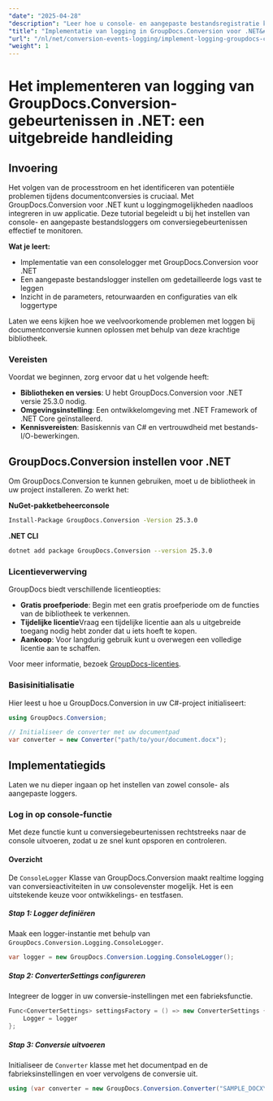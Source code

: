 ```yaml
---
"date": "2025-04-28"
"description": "Leer hoe u console- en aangepaste bestandsregistratie kunt implementeren met GroupDocs.Conversion voor .NET, waarmee u de bewaking van uw documentconversie kunt verbeteren."
"title": "Implementatie van logging in GroupDocs.Conversion voor .NET&#58; een stapsgewijze handleiding"
"url": "/nl/net/conversion-events-logging/implement-logging-groupdocs-conversion-net/"
"weight": 1
---
```


# Het implementeren van logging van GroupDocs.Conversion-gebeurtenissen in .NET: een uitgebreide handleiding

## Invoering

Het volgen van de processtroom en het identificeren van potentiële problemen tijdens documentconversies is cruciaal. Met GroupDocs.Conversion voor .NET kunt u loggingmogelijkheden naadloos integreren in uw applicatie. Deze tutorial begeleidt u bij het instellen van console- en aangepaste bestandsloggers om conversiegebeurtenissen effectief te monitoren.

**Wat je leert:**
- Implementatie van een consolelogger met GroupDocs.Conversion voor .NET
- Een aangepaste bestandslogger instellen om gedetailleerde logs vast te leggen
- Inzicht in de parameters, retourwaarden en configuraties van elk loggertype

Laten we eens kijken hoe we veelvoorkomende problemen met loggen bij documentconversie kunnen oplossen met behulp van deze krachtige bibliotheek.

### Vereisten

Voordat we beginnen, zorg ervoor dat u het volgende heeft:
- **Bibliotheken en versies**: U hebt GroupDocs.Conversion voor .NET versie 25.3.0 nodig.
- **Omgevingsinstelling**: Een ontwikkelomgeving met .NET Framework of .NET Core geïnstalleerd.
- **Kennisvereisten**: Basiskennis van C# en vertrouwdheid met bestands-I/O-bewerkingen.

## GroupDocs.Conversion instellen voor .NET

Om GroupDocs.Conversion te kunnen gebruiken, moet u de bibliotheek in uw project installeren. Zo werkt het:

**NuGet-pakketbeheerconsole**

```bash
Install-Package GroupDocs.Conversion -Version 25.3.0
```

**\.NET CLI**

```bash
dotnet add package GroupDocs.Conversion --version 25.3.0
```

### Licentieverwerving

GroupDocs biedt verschillende licentieopties:
- **Gratis proefperiode**: Begin met een gratis proefperiode om de functies van de bibliotheek te verkennen.
- **Tijdelijke licentie**Vraag een tijdelijke licentie aan als u uitgebreide toegang nodig hebt zonder dat u iets hoeft te kopen.
- **Aankoop**: Voor langdurig gebruik kunt u overwegen een volledige licentie aan te schaffen.

Voor meer informatie, bezoek [GroupDocs-licenties](https://purchase.groupdocs.com/buy).

### Basisinitialisatie

Hier leest u hoe u GroupDocs.Conversion in uw C#-project initialiseert:

```csharp
using GroupDocs.Conversion;

// Initialiseer de converter met uw documentpad
var converter = new Converter("path/to/your/document.docx");
```

## Implementatiegids

Laten we nu dieper ingaan op het instellen van zowel console- als aangepaste loggers.

### Log in op console-functie

Met deze functie kunt u conversiegebeurtenissen rechtstreeks naar de console uitvoeren, zodat u ze snel kunt opsporen en controleren.

#### Overzicht

De `ConsoleLogger` Klasse van GroupDocs.Conversion maakt realtime logging van conversieactiviteiten in uw consolevenster mogelijk. Het is een uitstekende keuze voor ontwikkelings- en testfasen.

##### Stap 1: Logger definiëren

Maak een logger-instantie met behulp van `GroupDocs.Conversion.Logging.ConsoleLogger`.

```csharp
var logger = new GroupDocs.Conversion.Logging.ConsoleLogger();
```

##### Stap 2: ConverterSettings configureren

Integreer de logger in uw conversie-instellingen met een fabrieksfunctie.

```csharp
Func<ConverterSettings> settingsFactory = () => new ConverterSettings {
    Logger = logger
};
```

##### Stap 3: Conversie uitvoeren

Initialiseer de `Converter` klasse met het documentpad en de fabrieksinstellingen en voer vervolgens de conversie uit.

```csharp
using (var converter = new GroupDocs.Conversion.Converter("SAMPLE_DOCX\